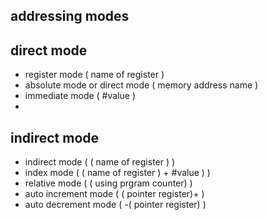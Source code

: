 ## addressing modes

## direct mode
* register mode ( name of register )
* absolute mode or direct mode ( memory address name )
* immediate mode ( #value )
* 
## indirect mode
* indirect mode ( ( name of register ) )
* index mode ( ( name of register ) + #value ) )
* relative mode ( ( using prgram counter) )
* auto increment mode ( ( pointer register)+ )
* auto decrement mode ( -( pointer register) )

